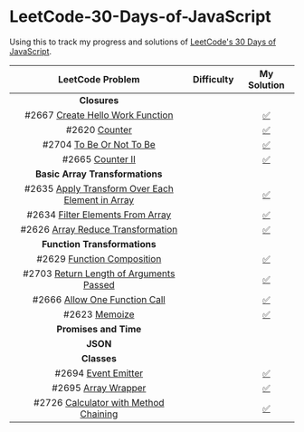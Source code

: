# LeetCode-30-Days-of-JavaScript
Using this to track my progress and solutions of [LeetCode's 30 Days of JavaScript](https://leetcode.com/studyplan/30-days-of-javascript/).

<!--
Problem Template
#XXX [ProblemName](URL)

Badges:
![<Easy Badge>](https://img.shields.io/badge/-Easy-green)
![<Medium Badge>](https://img.shields.io/badge/-Medium-yellow)
![<Hard Badge>](https://img.shields.io/badge/-Hard-red)

Check Mark
[:white_check_mark:]()

 -->
| LeetCode Problem | Difficulty | My Solution |
| :---: | :---: | :---: |
| __Closures__ |
| #2667 [Create Hello Work Function](https://leetcode.com/problems/create-hello-world-function/) | ![<Easy Badge>](https://img.shields.io/badge/-Easy-green) |[:white_check_mark:](/solutions/closures/create-hello-word-function.js) |
| #2620 [Counter](https://leetcode.com/problems/counter/) | ![<Easy Badge>](https://img.shields.io/badge/-Easy-green) | [:white_check_mark:](/solutions/closures/counter.js) |
| #2704 [To Be Or Not To Be](https://leetcode.com/problems/to-be-or-not-to-be/) | ![<Easy Badge>](https://img.shields.io/badge/-Easy-green) | [:white_check_mark:](/solutions/closures/to-be-or-not-to-be.js) |
| #2665 [Counter II](https://leetcode.com/problems/counter-ii/) | ![<Easy Badge>](https://img.shields.io/badge/-Easy-green) | [:white_check_mark:](/solutions/closures/counter-ii.js) |
| __Basic Array Transformations__ |
| #2635 [Apply Transform Over Each Element in Array](https://leetcode.com/problems/apply-transform-over-each-element-in-array/) | ![<Easy Badge>](https://img.shields.io/badge/-Easy-green) |[:white_check_mark:](/solutions/basic-array-transformations/apply-transform-over-each-element-in-array.js) |
| #2634 [Filter Elements From Array](https://leetcode.com/problems/filter-elements-from-array/) | ![<Easy Badge>](https://img.shields.io/badge/-Easy-green) |[:white_check_mark:](/solutions/basic-array-transformations/filter-elements-from-array.js) |
| #2626 [Array Reduce Transformation](https://leetcode.com/problems/array-reduce-transformation/) | ![<Easy Badge>](https://img.shields.io/badge/-Easy-green) |[:white_check_mark:](/solutions/basic-array-transformations/array-reduce-transformation.js) |
| __Function Transformations__ |
| #2629 [Function Composition](https://leetcode.com/problems/function-composition/) | ![<Easy Badge>](https://img.shields.io/badge/-Easy-green) |[:white_check_mark:](/solutions/function-transformations/function-composition.js) |
| #2703 [Return Length of Arguments Passed](https://leetcode.com/problems/return-length-of-arguments-passed) | ![<Easy Badge>](https://img.shields.io/badge/-Easy-green) |[:white_check_mark:](/solutions/function-transformations/return-length-of-arguments-passed.js) |
| #2666 [Allow One Function Call](https://leetcode.com/problems/allow-one-function-call/) | ![<Easy Badge>](https://img.shields.io/badge/-Easy-green) |[:white_check_mark:](/solutions/function-transformations/allow-one-function-call.js) |
| #2623 [Memoize](https://leetcode.com/problems/memoize/) | ![<Medium Badge>](https://img.shields.io/badge/-Medium-yellow) |[:white_check_mark:](/solutions/function-transformations/memoize.js) |
| __Promises and Time__ |
| __JSON__ |
| __Classes__ |
| #2694 [Event Emitter](https://leetcode.com/problems/event-emitter/) | ![<Medium Badge>](https://img.shields.io/badge/-Medium-yellow) |[:white_check_mark:](/solutions/classes/event-emitter.js) |
| #2695 [Array Wrapper](https://leetcode.com/problems/array-wrapper/) | ![<Easy Badge>](https://img.shields.io/badge/-Easy-green) |[:white_check_mark:](/solutions/classes/array-wrapper.js) |
| #2726 [Calculator with Method Chaining](https://leetcode.com/problems/calculator-with-method-chaining/) | ![<Easy Badge>](https://img.shields.io/badge/-Easy-green) |[:white_check_mark:](/solutions/classes/calculator-with-method-chaining.js) |

